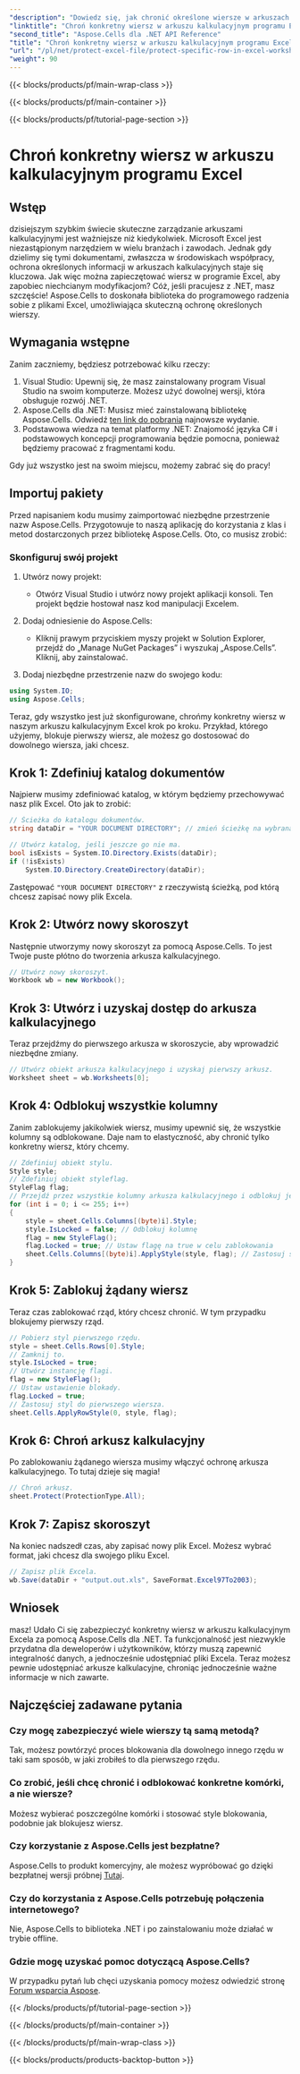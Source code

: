 ```yaml
---
"description": "Dowiedz się, jak chronić określone wiersze w arkuszach kalkulacyjnych programu Excel za pomocą Aspose.Cells dla .NET. Przewodnik krok po kroku dostosowany do potrzeb programistów."
"linktitle": "Chroń konkretny wiersz w arkuszu kalkulacyjnym programu Excel"
"second_title": "Aspose.Cells dla .NET API Reference"
"title": "Chroń konkretny wiersz w arkuszu kalkulacyjnym programu Excel"
"url": "/pl/net/protect-excel-file/protect-specific-row-in-excel-worksheet/"
"weight": 90
---
```


{{< blocks/products/pf/main-wrap-class >}}

{{< blocks/products/pf/main-container >}}

{{< blocks/products/pf/tutorial-page-section >}}

# Chroń konkretny wiersz w arkuszu kalkulacyjnym programu Excel

## Wstęp

dzisiejszym szybkim świecie skuteczne zarządzanie arkuszami kalkulacyjnymi jest ważniejsze niż kiedykolwiek. Microsoft Excel jest niezastąpionym narzędziem w wielu branżach i zawodach. Jednak gdy dzielimy się tymi dokumentami, zwłaszcza w środowiskach współpracy, ochrona określonych informacji w arkuszach kalkulacyjnych staje się kluczowa. Jak więc można zapieczętować wiersz w programie Excel, aby zapobiec niechcianym modyfikacjom? Cóż, jeśli pracujesz z .NET, masz szczęście! Aspose.Cells to doskonała biblioteka do programowego radzenia sobie z plikami Excel, umożliwiająca skuteczną ochronę określonych wierszy.

## Wymagania wstępne

Zanim zaczniemy, będziesz potrzebować kilku rzeczy:

1. Visual Studio: Upewnij się, że masz zainstalowany program Visual Studio na swoim komputerze. Możesz użyć dowolnej wersji, która obsługuje rozwój .NET.
2. Aspose.Cells dla .NET: Musisz mieć zainstalowaną bibliotekę Aspose.Cells. Odwiedź [ten link do pobrania](https://releases.aspose.com/cells/net/) najnowsze wydanie.
3. Podstawowa wiedza na temat platformy .NET: Znajomość języka C# i podstawowych koncepcji programowania będzie pomocna, ponieważ będziemy pracować z fragmentami kodu.

Gdy już wszystko jest na swoim miejscu, możemy zabrać się do pracy!

## Importuj pakiety

Przed napisaniem kodu musimy zaimportować niezbędne przestrzenie nazw Aspose.Cells. Przygotowuje to naszą aplikację do korzystania z klas i metod dostarczonych przez bibliotekę Aspose.Cells. Oto, co musisz zrobić:

### Skonfiguruj swój projekt

1. Utwórz nowy projekt:
   - Otwórz Visual Studio i utwórz nowy projekt aplikacji konsoli. Ten projekt będzie hostował nasz kod manipulacji Excelem.

2. Dodaj odniesienie do Aspose.Cells:
   - Kliknij prawym przyciskiem myszy projekt w Solution Explorer, przejdź do „Manage NuGet Packages” i wyszukaj „Aspose.Cells”. Kliknij, aby zainstalować.

3. Dodaj niezbędne przestrzenie nazw do swojego kodu:
```csharp
using System.IO;
using Aspose.Cells;
```

Teraz, gdy wszystko jest już skonfigurowane, chrońmy konkretny wiersz w naszym arkuszu kalkulacyjnym Excel krok po kroku. Przykład, którego użyjemy, blokuje pierwszy wiersz, ale możesz go dostosować do dowolnego wiersza, jaki chcesz.

## Krok 1: Zdefiniuj katalog dokumentów

Najpierw musimy zdefiniować katalog, w którym będziemy przechowywać nasz plik Excel. Oto jak to zrobić:

```csharp
// Ścieżka do katalogu dokumentów.
string dataDir = "YOUR DOCUMENT DIRECTORY"; // zmień ścieżkę na wybraną przez siebie.

// Utwórz katalog, jeśli jeszcze go nie ma.
bool isExists = System.IO.Directory.Exists(dataDir);
if (!isExists)
    System.IO.Directory.CreateDirectory(dataDir);
```

Zastępować `"YOUR DOCUMENT DIRECTORY"` z rzeczywistą ścieżką, pod którą chcesz zapisać nowy plik Excela.

## Krok 2: Utwórz nowy skoroszyt

Następnie utworzymy nowy skoroszyt za pomocą Aspose.Cells. To jest Twoje puste płótno do tworzenia arkusza kalkulacyjnego.

```csharp
// Utwórz nowy skoroszyt.
Workbook wb = new Workbook();
```

## Krok 3: Utwórz i uzyskaj dostęp do arkusza kalkulacyjnego

Teraz przejdźmy do pierwszego arkusza w skoroszycie, aby wprowadzić niezbędne zmiany.

```csharp
// Utwórz obiekt arkusza kalkulacyjnego i uzyskaj pierwszy arkusz.
Worksheet sheet = wb.Worksheets[0];
```

## Krok 4: Odblokuj wszystkie kolumny

Zanim zablokujemy jakikolwiek wiersz, musimy upewnić się, że wszystkie kolumny są odblokowane. Daje nam to elastyczność, aby chronić tylko konkretny wiersz, który chcemy.

```csharp
// Zdefiniuj obiekt stylu.
Style style;
// Zdefiniuj obiekt styleflag.
StyleFlag flag;
// Przejdź przez wszystkie kolumny arkusza kalkulacyjnego i odblokuj je.
for (int i = 0; i <= 255; i++)
{
    style = sheet.Cells.Columns[(byte)i].Style;
    style.IsLocked = false; // Odblokuj kolumnę
    flag = new StyleFlag();
    flag.Locked = true; // Ustaw flagę na true w celu zablokowania
    sheet.Cells.Columns[(byte)i].ApplyStyle(style, flag); // Zastosuj styl
}
```

## Krok 5: Zablokuj żądany wiersz

Teraz czas zablokować rząd, który chcesz chronić. W tym przypadku blokujemy pierwszy rząd.

```csharp
// Pobierz styl pierwszego rzędu.
style = sheet.Cells.Rows[0].Style;
// Zamknij to.
style.IsLocked = true;
// Utwórz instancję flagi.
flag = new StyleFlag();
// Ustaw ustawienie blokady.
flag.Locked = true;
// Zastosuj styl do pierwszego wiersza.
sheet.Cells.ApplyRowStyle(0, style, flag);
```

## Krok 6: Chroń arkusz kalkulacyjny

Po zablokowaniu żądanego wiersza musimy włączyć ochronę arkusza kalkulacyjnego. To tutaj dzieje się magia!

```csharp
// Chroń arkusz.
sheet.Protect(ProtectionType.All);
```

## Krok 7: Zapisz skoroszyt

Na koniec nadszedł czas, aby zapisać nowy plik Excel. Możesz wybrać format, jaki chcesz dla swojego pliku Excel.

```csharp
// Zapisz plik Excela.
wb.Save(dataDir + "output.out.xls", SaveFormat.Excel97To2003);
```

## Wniosek

masz! Udało Ci się zabezpieczyć konkretny wiersz w arkuszu kalkulacyjnym Excela za pomocą Aspose.Cells dla .NET. Ta funkcjonalność jest niezwykle przydatna dla deweloperów i użytkowników, którzy muszą zapewnić integralność danych, a jednocześnie udostępniać pliki Excela. Teraz możesz pewnie udostępniać arkusze kalkulacyjne, chroniąc jednocześnie ważne informacje w nich zawarte.

## Najczęściej zadawane pytania

### Czy mogę zabezpieczyć wiele wierszy tą samą metodą?  
Tak, możesz powtórzyć proces blokowania dla dowolnego innego rzędu w taki sam sposób, w jaki zrobiłeś to dla pierwszego rzędu.

### Co zrobić, jeśli chcę chronić i odblokować konkretne komórki, a nie wiersze?  
Możesz wybierać poszczególne komórki i stosować style blokowania, podobnie jak blokujesz wiersz.

### Czy korzystanie z Aspose.Cells jest bezpłatne?  
Aspose.Cells to produkt komercyjny, ale możesz wypróbować go dzięki bezpłatnej wersji próbnej [Tutaj](https://releases.aspose.com/).

### Czy do korzystania z Aspose.Cells potrzebuję połączenia internetowego?  
Nie, Aspose.Cells to biblioteka .NET i po zainstalowaniu może działać w trybie offline.

### Gdzie mogę uzyskać pomoc dotyczącą Aspose.Cells?  
W przypadku pytań lub chęci uzyskania pomocy możesz odwiedzić stronę [Forum wsparcia Aspose](https://forum.aspose.com/c/cells/9).

{{< /blocks/products/pf/tutorial-page-section >}}

{{< /blocks/products/pf/main-container >}}

{{< /blocks/products/pf/main-wrap-class >}}

{{< blocks/products/products-backtop-button >}}